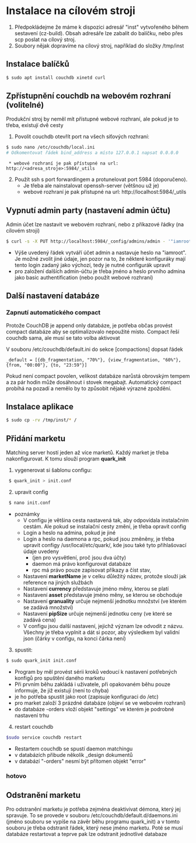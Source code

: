 # Instalace na cílovém stroji 

 1. Předpokládejme že máme k dispozici adresář "inst" vytvořeného během sestavení (cz-build). Obsah adresáře lze zabalit do balíčku, nebo přes scp poslat na cílový stroj.
 2. Soubory nějak dopravíme na cílový stroj, například do složky /tmp/inst
 
## Instalace balíčků

```bash
$ sudo apt install couchdb xinetd curl
```

## Zpřístupnění couchdb na webovém rozhraní (volitelné)

Produkční stroj by neměl mít přístupné webové rozhraní, ale pokud je to třeba, existují dvě cesty
 1. Povolit couchdb otevřít port na všech síťových rozhraní: 
  ```bash
  $ sudo nano /etc/couchdb/local.ini
  # Odkomentovat řádek bind_address a místo 127.0.0.1 napsat 0.0.0.0
```
     * webové rozhraní je pak přístupné na url: http://<adresa_stroje>:5984/_utils

 2. Použít ssh s port forwardingem a protunelovat port 5984 (doporučeno). 
     * Je třeba ale nainstalovat openssh-server (většnou už je)
     * webové rozhraní je pak přístupné na url: http://localhost:5984/_utils
     
## Vypnutí admin party (nastavení admin účtu)

Admin účet lze nastavit ve webovém rozhraní, nebo z příkazové řádky (na cílovém stroji)

```bash
$ curl -s -X PUT http://localhost:5984/_config/admins/admin - '"iamroot"'
```
 * Výše uvedený řádek vytváří účet admin a nastavuje heslo na "iamroot". Je možné zvolit jiné údaje, jen pozor na to, že některé konfiguráky mají tento login zadaný jako výchozí, tedy je nutné configurák upravit
 * pro založení dalších admin-účtu je třeba jméno a heslo prvního admina jako basic authentification (nebo použít webové rozhraní)
 
## Další nastavení databáze

### Zapnutí automatického compact

Protože CouchDB je append only databáze, je potřeba občas provést compact databáze aby se optimalizovalo nepoužité místo. Compact řeší couchdb sama, ale musí se tato volba aktivovat

V souboru /etc/couchdb/default.ini do sekce [compactions] dopsat řádek

```
_default = [{db_fragmentation, "70%"}, {view_fragmentation, "60%"}, {from, "00:00"}, {to, "23:59"}]
```
Pokud není compact povolen, velikost databáze narůstá obrovským tempem a za pár hodin může dosáhnout i stovek megabajt. Automatický compact probíhá na pozadí a nemělo by to způsobit nějaké výrazné zpoždění.
 
## Instalace aplikace

```bash
$ sudo cp -rv /tmp/inst/* /
```

## Přidání marketu

Matching server hostí jeden až více marketů. Každý market je třeba nakonfigurovat. K tomu slouží program **quark_init**

  1. vygenerovat si šablonu configu: 
 
  ```bash
   $ quark_init > init.conf
```
  
  2. upravit config
  
  ```bash
   $ nano init.conf
```

  * poznámky
      * V configu je většina cesta nastavená tak, aby odpovídala instalačním cestám. Ale pokud se instalační cesty změní, je třeba opravit config
      * Login a heslo na admina, pokud je jiné
      * Login a heslo na daemona a rpc, pokud jsou změněny, je třeba upravit configy /usr/local/etc/quark/, kde jsou také tyto přihlašovací údaje uvedeny
         * (jen pro vysvětlení, proč jsou dva účty)
         * daemon má právo konfigurovat databáze
         * rpc má právo pouze zapisovat příkazy a číst stav,
      * Nastavení **marketName** je v celku důležitý název, protože slouží jak reference na jiných službách
      * Nastavení **currency** představuje jméno měny, kterou se platí
      * Nastavení **asset** představuje jméno měny, se kterou se obchoduje
      * Nastavení **granuality** určuje nejmenší jednotku množství (ve kterém se zadává množství)
      * Nastavení **pipSize** určuje nejmenší jednotku ceny (ve které se zadává cena)
      * V configu jsou další nastavení, jejichž význam lze odvodit z názvu. Všechny je třeba vyplnit a dát si pozor, aby výsledkem byl validní json (čárky v configu, na konci čárka není)
      
   3. spustit:
   
   ```bash
   $ sudo quark_init init.conf
```

   * Program by měl provést sérii kroků vedoucí k nastavení potřebných konfigů pro spuštění daného marketu
   * Při prvním běhu zakládá i uživatele, při opakovaném běhu pouze informuje, že již existují (není to chyba)
   * je ho potřeba spustit jako root (zapisuje konfiguraci do /etc)
   * pro market založí 3 prázdné databáze (objeví se ve webovém rozhraní)
   * do databáze -orders vloží objekt "settings" ve kterém je podrobné nastavení trhu
   
   4. restart couchdb
   
   ```bash
   $sudo service couchdb restart
```
  
   * Restartem couchdb se spustí daemon matchingu
   * v databázích přibude několik _design dokumentů
   * v databází "-orders" nesmí být přítomen objekt "error"
   
### hotovo

## Odstranění marketu

  Pro odstranění marketu je potřeba zejména deaktivivat démona, který jej spravuje. To se provede v souboru /etc/couchdb/default.d/daemons.ini (jméno souboru se vypíše na závěr běhu programu quark_init) a v tomto souboru je třeba odstranit řádek, který nese jméno marketu. Poté se musí databáze restartovat a teprve pak lze odstranit jednotlivé databaze
  
  

